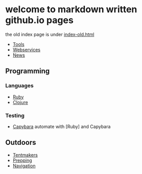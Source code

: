 # welcome to markdown written github.io pages

the old index page is under [index-old.html](html/index-old.html)



* [Tools](tools.md)
* [Webservices](webservices.md)
* [News](news.md)

## Programming
### Languages
* [Ruby](ruby.md)
* [Clojure](clojure.md)

### Testing
* [Capybara] automate with [Ruby] and Capybara

[Capybara]: https://www.amberbit.com/blog/2014/2/12/automate-tasks-on-the-web-with-ruby-and-capybara/

## Outdoors
* [Tentmakers](tents.md)
* [Prepping](prepping.md)
* [Navigation](navigation.md)
